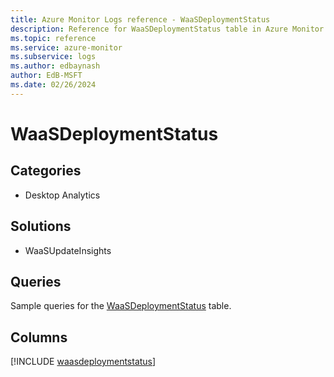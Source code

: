 ```yaml
---
title: Azure Monitor Logs reference - WaaSDeploymentStatus
description: Reference for WaaSDeploymentStatus table in Azure Monitor Logs.
ms.topic: reference
ms.service: azure-monitor
ms.subservice: logs
ms.author: edbaynash
author: EdB-MSFT
ms.date: 02/26/2024
---
```


# WaaSDeploymentStatus




## Categories

- Desktop Analytics

## Solutions

- WaaSUpdateInsights

## Queries

 Sample queries for the [WaaSDeploymentStatus](../queries/waasdeploymentstatus.md) table.


## Columns
  
[!INCLUDE [waasdeploymentstatus](.././tables/includes/waasdeploymentstatus-include.md)]
